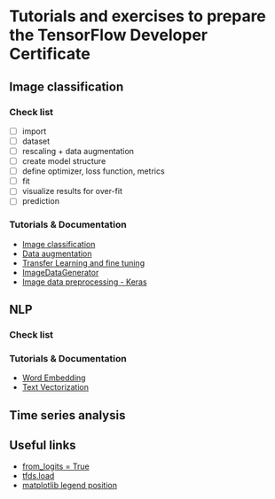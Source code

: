 # Tutorials and exercises to prepare the TensorFlow Developer Certificate

## Image classification

### Check list

- [ ] import
- [ ] dataset
- [ ] rescaling + data augmentation
- [ ] create model structure
- [ ] define optimizer, loss function, metrics
- [ ] fit
- [ ] visualize results for over-fit
- [ ] prediction

### Tutorials & Documentation

- [Image classification](https://www.tensorflow.org/tutorials/images/classification)
- [Data augmentation](https://www.tensorflow.org/tutorials/images/data_augmentation)
- [Transfer Learning and fine tuning](https://www.tensorflow.org/tutorials/images/transfer_learning)
- [ImageDataGenerator](https://www.tensorflow.org/api_docs/python/tf/keras/preprocessing/image/ImageDataGenerator)
- [Image data preprocessing - Keras](https://keras.io/api/preprocessing/image/)

## NLP

### Check list

### Tutorials & Documentation

- [Word Embedding](https://www.tensorflow.org/tutorials/text/word_embeddings)
- [Text Vectorization](https://www.tensorflow.org/api_docs/python/tf/keras/layers/experimental/preprocessing/TextVectorization)

## Time series analysis

## Useful links

- [from_logits = True](https://datascience.stackexchange.com/questions/73093/what-does-from-logits-true-do-in-sparsecategoricalcrossentropy-loss-function#:~:text=4,to%20produce%20a%20probability%20distribution.)
- [tfds.load](https://www.tensorflow.org/datasets/api_docs/python/tfds/load)
- [matplotlib legend position](https://matplotlib.org/3.1.1/api/_as_gen/matplotlib.pyplot.legend.html)

